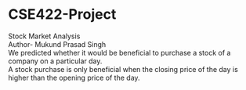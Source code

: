 # CSE422-Project
Stock Market Analysis
<br>
Author- Mukund Prasad Singh
<br> 
We predicted whether it would be beneficial to purchase a stock of a company on a particular day. 
<br> 
A stock purchase is only beneficial when the closing price of the day is higher than the opening price of the day. 


